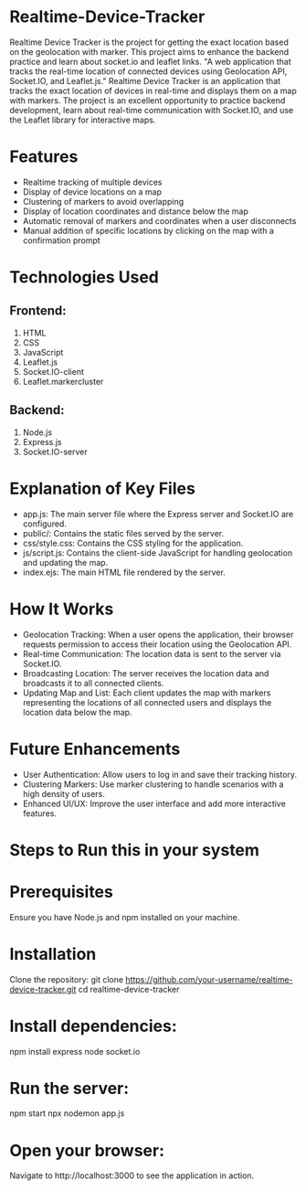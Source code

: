 # Realtime-Device-Tracker
Realtime Device Tracker is the project for getting the exact location based on the geolocation with marker. This project aims to enhance the backend practice and learn about socket.io and leaflet links.
"A web application that tracks the real-time location of connected devices using Geolocation API, Socket.IO, and Leaflet.js."
Realtime Device Tracker is an application that tracks the exact location of devices in real-time and displays them on a map with markers. The project is an excellent opportunity to practice backend development, learn about real-time communication with Socket.IO, and use the Leaflet library for interactive maps.

# Features
- Realtime tracking of multiple devices
- Display of device locations on a map
- Clustering of markers to avoid overlapping
- Display of location coordinates and distance below the map
- Automatic removal of markers and coordinates when a user disconnects
- Manual addition of specific locations by clicking on the map with a confirmation prompt

# Technologies Used
## Frontend:
1. HTML
2. CSS
3. JavaScript
4. Leaflet.js
5. Socket.IO-client
6. Leaflet.markercluster

## Backend:
1. Node.js
2. Express.js
3. Socket.IO-server

# Explanation of Key Files
* app.js: The main server file where the Express server and Socket.IO are configured.
* public/: Contains the static files served by the server.
* css/style.css: Contains the CSS styling for the application.
* js/script.js: Contains the client-side JavaScript for handling geolocation and updating the map.
* index.ejs: The main HTML file rendered by the server.

# How It Works
* Geolocation Tracking: When a user opens the application, their browser requests permission to access their location using the Geolocation API.
* Real-time Communication: The location data is sent to the server via Socket.IO.
* Broadcasting Location: The server receives the location data and broadcasts it to all connected clients.
* Updating Map and List: Each client updates the map with markers representing the locations of all connected users and displays the location data below the map.

# Future Enhancements
* User Authentication: Allow users to log in and save their tracking history.
* Clustering Markers: Use marker clustering to handle scenarios with a high density of users.
* Enhanced UI/UX: Improve the user interface and add more interactive features.

##
# Steps to Run this in your system
# Prerequisites
Ensure you have Node.js and npm installed on your machine.

# Installation
Clone the repository: 
git clone https://github.com/your-username/realtime-device-tracker.git
cd realtime-device-tracker

# Install dependencies: 
npm install express node socket.io 

# Run the server: 
npm start
npx nodemon app.js

# Open your browser:
Navigate to http://localhost:3000 to see the application in action.
